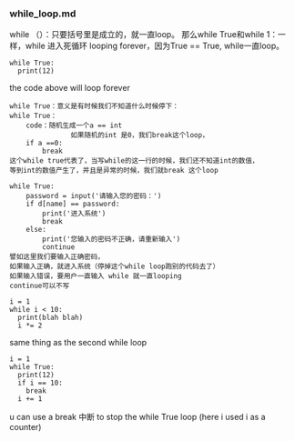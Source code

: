 ### while_loop.md
while （）：只要括号里是成立的，就一直loop。
那么while True和while 1：一样，while 进入死循环 looping forever，因为True == True, while一直loop。
```
while True:
  print(12)
```
the code above will loop forever
```
while True：意义是有时候我们不知道什么时候停下：
while True：
    code：随机生成一个a == int
               如果随机的int 是0，我们break这个loop，
    if a ==0:
        break
这个while true代表了，当写while的这一行的时候，我们还不知道int的数值，
等到int的数值产生了，并且是异常的时候，我们就break 这个loop
```
```
while True:
    password = input('请输入您的密码：')
    if d[name] == password:
        print('进入系统')
        break
    else:
        print('您输入的密码不正确，请重新输入')
        continue
譬如这里我们要输入正确密码，
如果输入正确，就进入系统（停掉这个while loop跑别的代码去了）
如果输入错误，要用户一直输入 while 就一直looping
continue可以不写        
```
```
i = 1
while i < 10:
  print(blah blah)
  i *= 2
```
same thing as the second while loop 



```
i = 1
while True:
  print(12)
  if i == 10:
    break
  i += 1
```
u can use a break 中断 to stop the while True loop
(here i used i as a counter)
